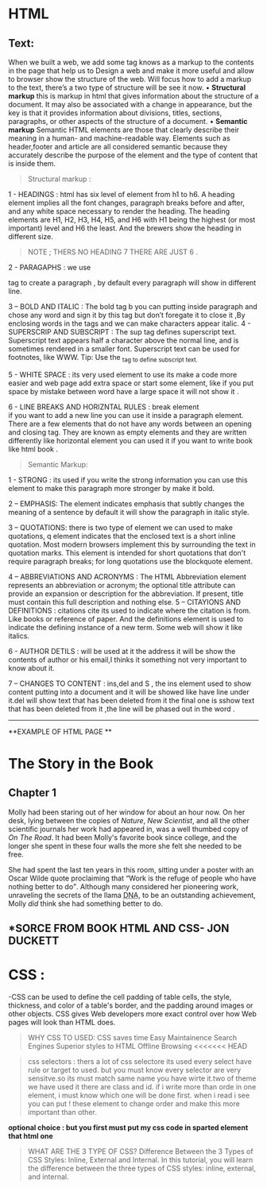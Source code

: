 # HTML 
## Text:
When we built a web, we add some tag knows as a markup to the contents in the page that help us to 
Design a web and make it more useful and allow to browser show the structure of the web.
Will focus how to add a markup to the text, there’s a two type of structure will be see it now.
•	**Structural markup**
this is markup in html that gives information about the structure of a document. It may also be associated with a change in appearance, but the key is that it provides information about divisions, titles, sections, paragraphs, or other aspects of the structure of a document.
•	**Semantic markup**
Semantic HTML elements are those that clearly describe their meaning in a human- and machine-readable way. Elements such as header,footer and article are all considered semantic because they accurately describe the purpose of the element and the type of content that is inside them.

> Structural markup : 

1 - HEADINGS : html has six level of element from h1 to h6. A heading element implies all the font changes, paragraph breaks before and after, and any white space necessary to render the heading. The heading elements are H1, H2, H3, H4, H5, and H6 with H1 being the highest (or most important) level and H6 the least. And the brewers show the heading in different size.
 > NOTE ; THERS NO HEADING 7 THERE ARE JUST 6 .

2 -  PARAGAPHS : we use <p> tag to create a paragraph , by default every paragraph will show in different line.

3 – BOLD AND ITALIC : The bold tag b you can putting inside paragraph and chose any word and sign it by this tag but don’t foregate it to close it </b>,By enclosing words in the tags and we can make characters appear italic.
4 - SUPERSCRIP AND SUBSCRIPT : The sup tag defines superscript text. Superscript text appears half a character above the normal line, and is sometimes rendered in a smaller font. Superscript text can be used for footnotes, like WWW. Tip: Use the <sub> tag to define subscript text.

5 - WHITE SPACE : its very used element to use its make a code more easier and web page add extra space or start some element, like if you put space by mistake between word have a large space it will not show it .

6 - LINE BREAKS AND HORIZNTAL RULES : break element <br> if you want to add a new line you can use it inside a paragraph element. There are a few elements that do not have any words between an opening and closing tag. They are known as empty elements and they are written differently like horizontal element  you can used it if you want to write book like html book .

 > Semantic Markup:
  

1 - STRONG : its used if you write the strong information you can use this element to make this paragraph more stronger by make it bold.

2 – EMPHASIS:  The element indicates emphasis that subtly changes the meaning of a sentence by default it will show the paragraph in italic style. 

3 – QUOTATIONS: there is two type of element we can used to make quotations, q element indicates that the enclosed text is a short inline quotation. Most modern browsers implement this by surrounding the text in quotation marks. This element is intended for short quotations that don't require paragraph breaks; for long quotations use the blockquote element.

4 – ABBREVIATIONS AND ACRONYMS : The HTML Abbreviation element *<abbr>* represents an abbreviation or acronym; the optional title attribute can provide an expansion or description for the abbreviation. If present, title must contain this full description and nothing else.
5 – CITAYIONS AND DEFINITIONS : citations cite its used to indicate where the citation is from. Like books or reference of paper. And the definitions <def> element is used to indicate the defining instance of a new term. Some web will show it like italics.

6 -  AUTHOR DETILS : will be used at it the address it will be show the contents of author or his email,I thinks it  something not very important to know about it. 

7 – CHANGES TO CONTENT : ins,del and S , the  ins element used to show content putting into  a document and it will be showed like have line under it.del will show text that has been deleted from it the final one is sshow text that has been deleted from it ,the line will be phased out in the word . 

---
**EXAMPLE OF HTML PAGE **

<html>
<head>
 <title>Text</title>
</head>
<body>
 <h1>The Story in the Book</h1>
 <h2>Chapter 1</h2>
 <p>Molly had been staring out of her window for about
 an hour now. On her desk, lying between the copies
 of <i>Nature</i>, <i>New Scientist</i>, and all
 the other scientific journals her work had
 appeared in, was a well thumbed copy of <cite>On
 The Road</cite>. It had been Molly's favorite book
 since college, and the longer she spent in these
 four walls the more she felt she needed to be
 free.</p>
 <p>She had spent the last ten years in this room,
 sitting under a poster with an Oscar Wilde quote
 proclaiming that <q>Work is the refuge of
 people who have nothing better to do</q>. Although
 many considered her pioneering work, unraveling
 the secrets of the llama <abbr
 title="Deoxyribonucleic acid">DNA</abbr>, to be an
 outstanding achievement, Molly <em>did</em> think
 she had something better to do.</p>
</body>
</html>

*SORCE FROM BOOK HTML AND CSS-  JON DUCKETT
---

# CSS : 
-CSS can be used to define the cell padding of table cells, the style, thickness, and color of a table's border, and the padding around images or other objects. CSS gives Web developers more exact control over how Web pages will look than HTML does.

> WHY CSS TO USED:
CSS saves time Easy Maintainence Search Engines Superior styles to HTML Offline Browsing <<<<<<< HEAD

> css selectors :
thers a lot of css selectore its used every select have rule or target to used. but you must know every selector are very sensitve.so its must match same name you have wirte it.two of theme we have used it there are class and id. if i write more than orde in one element, i must know which one will be done first. when i read i see you can put ! these element to change order and make this more important than other.

**optional choice : but you first must put my css code in sparted element that html one**
> WHAT ARE THE 3 TYPE OF CSS? 
Difference Between the 3 Types of CSS Styles: Inline, External and Internal. In this tutorial, you will learn the difference between the three types of CSS styles: inline, external, and internal.

